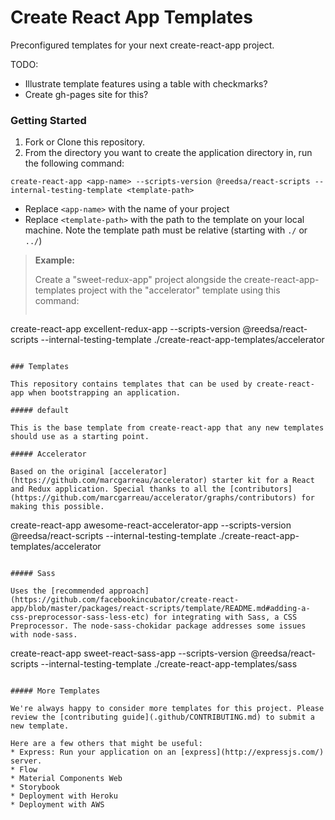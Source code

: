 # Create React App Templates

Preconfigured templates for your next create-react-app project.

TODO:
* Illustrate template features using a table with checkmarks?
* Create gh-pages site for this?

### Getting Started

1. Fork or Clone this repository.
2. From the directory you want to create the application directory in, run the following command:

```
create-react-app <app-name> --scripts-version @reedsa/react-scripts --internal-testing-template <template-path>
```

* Replace `<app-name>` with the name of your project
* Replace `<template-path>` with the path to the template on your local machine. Note the template path must be relative (starting with `./` or `../`)

> **Example:**
>
> Create a "sweet-redux-app" project alongside the create-react-app-templates project with the "accelerator" template using this command:
>
> ```
create-react-app excellent-redux-app --scripts-version @reedsa/react-scripts --internal-testing-template ./create-react-app-templates/accelerator
```

### Templates

This repository contains templates that can be used by create-react-app when bootstrapping an application.

##### default

This is the base template from create-react-app that any new templates should use as a starting point.

##### Accelerator

Based on the original [accelerator](https://github.com/marcgarreau/accelerator) starter kit for a React and Redux application. Special thanks to all the [contributors](https://github.com/marcgarreau/accelerator/graphs/contributors) for making this possible.

```
create-react-app awesome-react-accelerator-app --scripts-version @reedsa/react-scripts --internal-testing-template ./create-react-app-templates/accelerator
```

##### Sass

Uses the [recommended approach](https://github.com/facebookincubator/create-react-app/blob/master/packages/react-scripts/template/README.md#adding-a-css-preprocessor-sass-less-etc) for integrating with Sass, a CSS Preprocessor. The node-sass-chokidar package addresses some issues with node-sass.

```
create-react-app sweet-react-sass-app --scripts-version @reedsa/react-scripts --internal-testing-template ./create-react-app-templates/sass
```

##### More Templates

We're always happy to consider more templates for this project. Please review the [contributing guide](.github/CONTRIBUTING.md) to submit a new template.

Here are a few others that might be useful:
* Express: Run your application on an [express](http://expressjs.com/) server.
* Flow
* Material Components Web
* Storybook
* Deployment with Heroku
* Deployment with AWS
